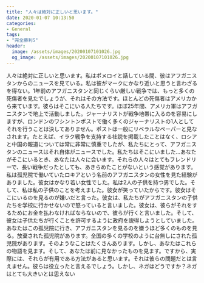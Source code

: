 ```yaml
---
title: "人々は絶対に正しいと思います。"
date: 2020-01-07 10:13:50
categories:
- General
tags:
- "完全勝利S"
header:
  image: /assets/images/20200107101026.jpg
  og_image: /assets/images/20200107101026.jpg
---
```


人々は絶対に正しいと思います。私はポメロイと話している間、彼はアフガニスタンからのニュースを見ている。私は彼がマークにかなり近いと思うと言わざるを得ない。1年前のアフガニスタンと同じくらい厳しい戦争では、もっと多くの死傷者を見たでしょうが、それはその方法です。ほとんどの死傷者はアメリカから来ています。彼らはそこにいる人たちです。ほぼ25年間、アメリカ軍はアフガニスタンで地上で活動しました。ジャーナリストが戦争地帯に入るのを容易にしますが、ロンドンのワシントンポストで働く多くのジャーナリストの1人としてそれを行うことは決してありません。ポストは一般にリベラルなペーパーと見なされます。たとえば、イラク戦争を支持する社説を掲載したことはなく、ロシアと中国の報道については常に非常に慎重でしたが、私たちにとって、アフガニスタンのニュースはそれ自体がニュースでした。私たちはそこにいました…あなたがそこにいるとき、あなたは人々に会います。それらの人々はとてもフレンドリーで、長い戦争だったとしても、あきらめたことがないという感覚があります。私は孤児院で働いていたロキアという名前のアフガニスタンの女性を見た経験がありました。彼女はかなり若い女性でした。私は2人の子供を持つ男でした。そして、私は私の子供のことを考えました。彼女が笑っていたからです。彼女はそこにいるのを見るのが嫌いだと言った。彼女は、私たちがアフガニスタンの子供たちを学校に行かせないので怒っていると言いました。彼女は、彼らがそれをするためにお金を払わなければならないので、彼らが行くと言いました。そして、彼女は子供たちが行くことを許可するように政府を説得しようとしていました。あなたはこの孤児院に行き、アフガニスタンを見るのを嫌うほど多くのものを見る。放棄された孤児院があります。全国の多くの学校のように台無しにされた孤児院があります。そのようなことはたくさんあります。しかし、あなたはこれらの物語を見ます。そして、あなたは前に見なかったものを見ます。ですから、実際には、それらが有用である方法があると思います。それは彼らの問題だとは言えません。彼らは役立ったと言えるでしょう。しかし、ネガはどうですか？ネガはとても大きいとは思えない
